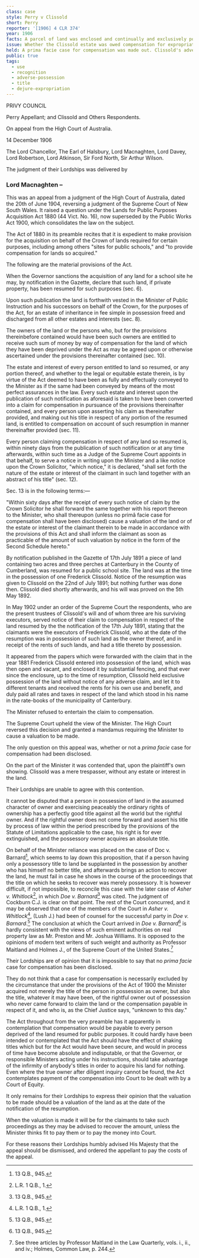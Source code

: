 ```yaml
---
class: case
style: Perry v Clissold
short: Perry
reporter: '[1906] 4 CLR 374'
year: 1906
facts: A parcel of land was enclosed and continually and exclusively possessed by Clissold. That land was expropriated by the Crown to build a school. The Public Works Act stipulated that the expropriation of private property to build schools must be compensated.
issue: Whether the Clissold estate was owed compensation for expropriation.
held: A prima facie case for compensation was made out. Clissold's adverse possession gave him good title for the expropriated private property.
public: true
tags:
  - use
  - recognition
  - adverse-possession
  - title
  - dejure-expropriation
---
```



PRIVY COUNCIL

Perry Appellant; and Clissold and Others Respondents.

On appeal from the High Court of Australia.

14 December 1906

The Lord Chancellor, The Earl of Halsbury, Lord Macnaghten, Lord Davey, Lord Robertson, Lord Atkinson, Sir Ford North, Sir Arthur Wilson.

The judgment of their Lordships was delivered by

### Lord Macnaghten – 

This was an appeal from a judgment of the High Court of Australia, dated the 20th of June 1904, reversing a judgment of the Supreme Court of New South Wales. It raised a question under the Lands for Public Purposes Acquisition Act 1880 (44 Vict. No. 16), now superseded by the Public Works Act 1900, which consolidates the law on the subject.

The Act of 1880 in its preamble recites that it is expedient to make provision for the acquisition on behalf of the Crown of lands required for certain purposes, including among others "sites for public schools," and "to provide compensation for lands so acquired."

The following are the material provisions of the Act.

When the Governor sanctions the acquisition of any land for a school site he may, by notification in the Gazette, declare that such land, if private property, has been resumed for such purposes (sec. 6).

Upon such publication the land is forthwith vested in the Minister of Public Instruction and his successors on behalf of the Crown, for the purposes of the Act, for an estate of inheritance in fee simple in possession freed and discharged from all other estates and interests (sec. 8).

The owners of the land or the persons who, but for the provisions thereinbefore contained would have been such owners are entitled to receive such sum of money by way of compensation for the land of which they have been deprived under the Act as may be agreed upon or otherwise ascertained under the provisions thereinafter contained (sec. 10).

The estate and interest of every person entitled to land so resumed, or any portion thereof, and whether to the legal or equitable estate therein, is by virtue of the Act deemed to have been as fully and effectually conveyed to the Minister as if the same had been conveyed by means of the most perfect assurances in the law. Every such estate and interest upon the publication of such notification as aforesaid is taken to have been converted into a claim for compensation in pursuance of the provisions thereinafter contained, and every person upon asserting his claim as thereinafter provided, and making out his title in respect of any portion of the resumed land, is entitled to compensation on account of such resumption in manner thereinafter provided (sec. 11).

Every person claiming compensation in respect of any land so resumed is, within ninety days from the publication of such notification or at any time afterwards, within such time as a Judge of the Supreme Court appoints in that behalf, to serve a notice in writing upon the Minister and a like notice upon the Crown Solicitor, "which notice," it is declared, "shall set forth the nature of the estate or interest of the claimant in such land together with an abstract of his title" (sec. 12).

Sec. 13 is in the following terms:—

"Within sixty days after the receipt of every such notice of claim by the Crown Solicitor he shall forward the same together with his report thereon to the Minister, who shall thereupon (unless no primâ facie case for compensation shall have been disclosed) cause a valuation of the land or of the estate or interest of the claimant therein to be made in accordance with the provisions of this Act and shall inform the claimant as soon as practicable of the amount of such valuation by notice in the form of the Second Schedule hereto."

By notification published in the Gazette of 17th July 1891 a piece of land containing two acres and three perches at Canterbury in the County of Cumberland, was resumed for a public school site. The land was at the time in the possession of one Frederick Clissold. Notice of the resumption was given to Clissold on the 22nd of July 1891; but nothing further was done then. Clissold died shortly afterwards, and his will was proved on the 5th May 1892.

In May 1902 under an order of the Supreme Court the respondents, who are the present trustees of Clissold's will and of whom three are his surviving executors, served notice of their claim to compensation in respect of the land resumed by the the notification of the 17th July 1891, stating that the claimants were the executors of Frederick Clissold, who at the date of the resumption was in possession of such land as the owner thereof, and in receipt of the rents of such lands, and had a title thereto by possession.

It appeared from the papers which were forwarded with the claim that in the year 1881 Frederick Clissold entered into possession of the land, which was then open and vacant, and enclosed it by substantial fencing, and that ever since the enclosure, up to the time of resumption, Clissold held exclusive possession of the land without notice of any adverse claim, and let it to different tenants and received the rents for his own use and benefit, and duly paid all rates and taxes in respect of the land which stood in his name in the rate-books of the municipality of Canterbury.

The Minister refused to entertain the claim to compensation.

The Supreme Court upheld the view of the Minister. The High Court reversed this decision and granted a mandamus requiring the Minister to cause a valuation to be made.

The only question on this appeal was, whether or not a *prima facie* case for compensation had been disclosed.

On the part of the Minister it was contended that, upon the plaintiff's own showing. Clissold was a mere trespasser, without any estate or interest in the land.

Their Lordships are unable to agree with this contention.

It cannot be disputed that a person in possession of land in the assumed character of owner and exercising peaceably the ordinary rights of ownership has a perfectly good title against all the world but the rightful owner. And if the rightful owner does not come forward and assert his title by process of law within the period prescribed by the provisions of the Statute of Limitations applicable to the case, his right is for ever extinguished, and the possessory owner acquires an absolute title.

On behalf of the Minister reliance was placed on the case of Doc v. Barnard[^1], which seems to lay down this proposition, that if a person having only a possessory title to land be supplanted in the possession by another who has himself no better title, and afterwards brings an action to recover the land, he must fail in case he shows in the course of the proceedings that the title on which he seeks to recover was merely possessory. It is however difficult, if not impossible, to reconcile this case with the later case of *Asher v. Whitlock*[^2], in which *Doe v. Barnard*[^3] was cited. The judgment of Cockburn C.J. is clear on that point. The rest of the Court concurred, and it may be observed that one of the members of the Court in *Asher v. Whitlock*[^4], (Lush J.) had been of counsel for the successful party in *Doe v. Barnard*.[^5] The conclusion at which the Court arrived in *Doe v. Barnard*[^6] is hardly consistent with the views of such eminent authorities on real property law as Mr. Preston and Mr. Joshua Williams. It is opposed to the opinions of modern text writers of such weight and authority as Professor Maitland and Holmes J., of the Supreme Court of the United States.[^7]

Their Lordships are of opinion that it is impossible to say that no *prima facie* case for compensation has been disclosed.

They do not think that a case for compensation is necessarily excluded by the circumstance that under the provisions of the Act of 1900 the Minister acquired not merely the title of the person in possession as owner, but also the title, whatever it may have been, of the rightful owner out of possession who never came forward to claim the land or the compensation payable in respect of it, and who is, as the Chief Justice says, "unknown to this day."

The Act throughout from the very preamble has it apparently in contemplation that compensation would be payable to every person deprived of the land resumed for public purposes. It could hardly have been intended or contemplated that the Act should have the effect of shaking titles which but for the Act would have been secure, and would in process of time have become absolute and indisputable, or that the Governor, or responsible Ministers acting under his instructions, should take advantage of the infirmity of anybody's titles in order to acquire his land for nothing. Even where the true owner after diligent inquiry cannot be found, the Act contemplates payment of the compensation into Court to be dealt with by a Court of Equity.

It only remains for their Lordships to express their opinion that the valuation to be made should be a valuation of the land as at the date of the notification of the resumption.

When the valuation is made it will be for the claimants to take such proceedings as they may be advised to recover the amount, unless the Minister thinks fit to pay them or to pay the money into Court.

For these reasons their Lordships humbly advised His Majesty that the appeal should be dismissed, and ordered the appellant to pay the costs of the appeal.

[^1]: 13 Q.B., 945.

[^2]: L.R. 1 Q.B., 1.

[^3]: 13 Q.B., 945.

[^4]: L.R. 1 Q.B., 1.

[^5]: 13 Q.B., 945.

[^6]: 13 Q.B., 945.

[^7]: See three articles by Professor Maitland in the Law Quarterly, vols. i., ii., and iv.; Holmes, Common Law, p. 244.
